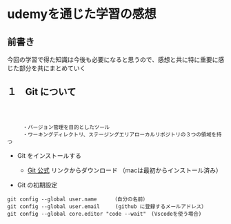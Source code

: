 # udemyを通じた学習の感想
## 前書き
今回の学習で得た知識は今後も必要になると思うので、感想と共に特に重要に感じた部分を共にまとめていく　　
## １　Git について　　

####  　　
```   　
     ・バージョン管理を目的としたツール     
     ・ワーキングディレクトリ、ステージングエリアローカルリポジトリの３つの領域を持つ
```

- Git をインストールする　　

  - [Git 公式](https://gitforwindows.org/) リンクからダウンロード
  （macは最初からインストール済み）

- Git の初期設定
```
git config --global user.name     （自分の名前）
git config --global user.email     (github に登録するメールアドレス）
git config --global core.editor "code --wait"　(Vscodeを使う場合)
```




